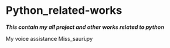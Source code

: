 # Python_related-works
 ***This contain my all project and other works related to python***
 
 My voice assistance Miss_sauri.py
